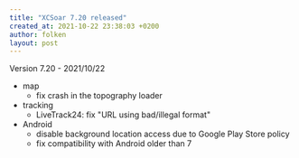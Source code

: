 ```yaml
---
title: "XCSoar 7.20 released"
created_at: 2021-10-22 23:38:03 +0200
author: folken
layout: post
---
```


Version 7.20 - 2021/10/22
* map
  - fix crash in the topography loader
* tracking
  - LiveTrack24: fix "URL using bad/illegal format"
* Android
  - disable background location access due to Google Play Store policy
  - fix compatibility with Android older than 7

